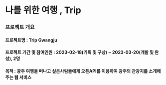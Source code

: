 # 나를 위한 여행 , Trip
### 프로젝트 개요
#### 프로젝트명 : Trip Gwangju
#### 프로젝트 기간 및 참여인원 : 2023-02-18(기획 및 구상) ~ 2023-03-20(개발 및 완성), 2명
#### 목적 : 광주 여행을 떠나고 싶은사람들에게 오픈API를 이용하여 광주의 관광지를 소개해주는 웹 서비스
